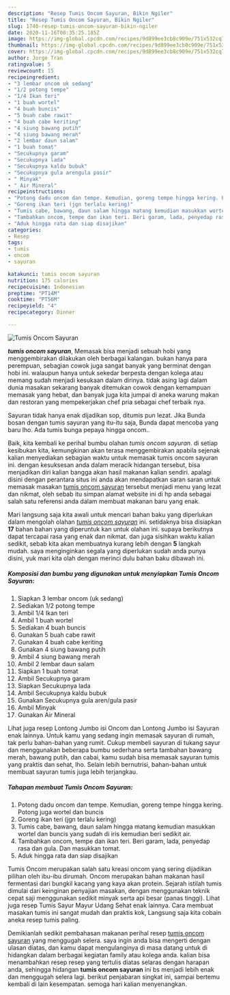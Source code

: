```yaml
---
description: "Resep Tumis Oncom Sayuran, Bikin Ngiler"
title: "Resep Tumis Oncom Sayuran, Bikin Ngiler"
slug: 1740-resep-tumis-oncom-sayuran-bikin-ngiler
date: 2020-11-16T00:35:25.185Z
image: https://img-global.cpcdn.com/recipes/9d899ee3cb8c909e/751x532cq70/tumis-oncom-sayuran-foto-resep-utama.jpg
thumbnail: https://img-global.cpcdn.com/recipes/9d899ee3cb8c909e/751x532cq70/tumis-oncom-sayuran-foto-resep-utama.jpg
cover: https://img-global.cpcdn.com/recipes/9d899ee3cb8c909e/751x532cq70/tumis-oncom-sayuran-foto-resep-utama.jpg
author: Jorge Tran
ratingvalue: 5
reviewcount: 15
recipeingredient:
- "3 lembar oncom uk sedang"
- "1/2 potong tempe"
- "1/4 Ikan teri"
- "1 buah wortel"
- "4 buah buncis"
- "5 buah cabe rawit"
- "4 buah cabe keriting"
- "4 siung bawang putih"
- "4 siung bawang merah"
- "2 lembar daun salam"
- "1 buah tomat"
- "Secukupnya garam"
- "Secukupnya lada"
- "Secukupnya kaldu bubuk"
- "Secukupnya gula arengula pasir"
- " Minyak"
- " Air Mineral"
recipeinstructions:
- "Potong dadu oncom dan tempe. Kemudian, goreng tempe hingga kering. Potong juga wortel dan buncis"
- "Goreng ikan teri (jgn terlalu kering)"
- "Tumis cabe, bawang, daun salam hingga matang kemudian masukkan wortel dan buncis yang sudah di iris kemudian beri sedikit air."
- "Tambahkan oncom, tempe dan ikan teri. Beri garam, lada, penyedap rasa dan gula. Dan masukkan tomat."
- "Aduk hingga rata dan siap disajikan"
categories:
- Resep
tags:
- tumis
- oncom
- sayuran

katakunci: tumis oncom sayuran 
nutrition: 175 calories
recipecuisine: Indonesian
preptime: "PT14M"
cooktime: "PT56M"
recipeyield: "4"
recipecategory: Dinner

---
```



![Tumis Oncom Sayuran](https://img-global.cpcdn.com/recipes/9d899ee3cb8c909e/751x532cq70/tumis-oncom-sayuran-foto-resep-utama.jpg)

<b><i>tumis oncom sayuran</i></b>, Memasak bisa menjadi sebuah hobi yang menggembirakan dilakukan oleh berbagai kalangan. bukan hanya para perempuan, sebagian cowok juga sangat banyak yang berminat dengan hobi ini. walaupun hanya untuk sekedar berpesta dengan kolega atau memang sudah menjadi kesukaan dalam dirinya. tidak asing lagi dalam dunia masakan sekarang banyak ditemukan cowok dengan kemampuan memasak yang hebat, dan banyak juga kita jumpai di aneka warung makan dan restoran yang mempekerjakan chef pria sebagai chef terbaik nya.

Sayuran tidak hanya enak dijadikan sop, ditumis pun lezat. Jika Bunda bosan dengan tumis sayuran yang itu-itu saja, Bunda dapat mencoba yang baru lho. Ada tumis bunga pepaya hingga oncom..

Baik, kita kembali ke perihal bumbu olahan <i>tumis oncom sayuran</i>. di setiap kesibukan kita, kemungkinan akan terasa menggembirakan apabila sejenak kalian menyediakan sebagian waktu untuk memasak tumis oncom sayuran ini. dengan kesuksesan anda dalam meracik hidangan tersebut, bisa menjadikan diri kalian bangga akan hasil makanan kalian sendiri. apalagi disini dengan perantara situs ini anda akan mendapatkan saran saran untuk memasak masakan <u>tumis oncom sayuran</u> tersebut menjadi menu yang lezat dan nikmat, oleh sebab itu simpan alamat website ini di hp anda sebagai salah satu referensi anda dalam membuat makanan baru yang enak.


Mari langsung saja kita awali untuk mencari bahan baku yang diperlukan dalam mengolah olahan <u><i>tumis oncom sayuran</i></u> ini. setidaknya bisa disiapkan <b>17</b> bahan bahan yang diperuntuk kan untuk olahan ini. supaya berikutnya dapat tercapai rasa yang enak dan nikmat. dan juga sisihkan waktu kalian sedikit, sebab kita akan membuatnya kurang lebih dengan <b>5</b> langkah mudah. saya menginginkan segala yang diperlukan sudah anda punya disini, yuk mari kita olah dengan merinci dulu bahan baku dibawah ini.

<!--inarticleads1-->

##### Komposisi dan bumbu yang digunakan untuk menyiapkan Tumis Oncom Sayuran:

1. Siapkan 3 lembar oncom (uk sedang)
1. Sediakan 1/2 potong tempe
1. Ambil 1/4 Ikan teri
1. Ambil 1 buah wortel
1. Sediakan 4 buah buncis
1. Gunakan 5 buah cabe rawit
1. Gunakan 4 buah cabe keriting
1. Gunakan 4 siung bawang putih
1. Ambil 4 siung bawang merah
1. Ambil 2 lembar daun salam
1. Siapkan 1 buah tomat
1. Ambil Secukupnya garam
1. Siapkan Secukupnya lada
1. Ambil Secukupnya kaldu bubuk
1. Gunakan Secukupnya gula aren/gula pasir
1. Ambil  Minyak
1. Gunakan  Air Mineral


Lihat juga resep Lontong Jumbo isi Oncom dan Lontong Jumbo isi Sayuran enak lainnya. Untuk kamu yang sedang ingin memasak sayuran di rumah, tak perlu bahan-bahan yang rumit. Cukup membeli sayuran di tukang sayur dan menggunakan beberapa bumbu sederhana serta tambahan bawang merah, bawang putih, dan cabai, kamu sudah bisa memasak sayuran tumis yang praktis dan sehat, lho. Selain lebih bernutrisi, bahan-bahan untuk membuat sayuran tumis juga lebih terjangkau. 

<!--inarticleads2-->

##### Tahapan membuat Tumis Oncom Sayuran:

1. Potong dadu oncom dan tempe. Kemudian, goreng tempe hingga kering. Potong juga wortel dan buncis
1. Goreng ikan teri (jgn terlalu kering)
1. Tumis cabe, bawang, daun salam hingga matang kemudian masukkan wortel dan buncis yang sudah di iris kemudian beri sedikit air.
1. Tambahkan oncom, tempe dan ikan teri. Beri garam, lada, penyedap rasa dan gula. Dan masukkan tomat.
1. Aduk hingga rata dan siap disajikan


Tumis Oncom merupakan salah satu kreasi oncom yang sering dijadikan pilihan oleh ibu-ibu dirumah. Oncom merupakan bahan makanan hasil fermentasi dari bungkil kacang yang kaya akan protein. Sejarah istilah tumis dimulai dari keinginan penyajian masakan, dengan menggunakan teknik cepat saji menggunakan sedikit minyak serta api besar (panas tinggi). Lihat juga resep Tumis Sayur Mayur Udang Sehat enak lainnya. Cara membuat masakan tumis ini sangat mudah dan praktis kok, Langsung saja kita cobain aneka resep tumis paling. 

Demikianlah sedikit pembahasan makanan perihal resep <u>tumis oncom sayuran</u> yang menggugah selera. saya ingin anda bisa mengerti dengan ulasan diatas, dan kamu dapat mengulanginya di masa datang untuk di hidangkan dalam berbagai kegiatan family atau kolega anda. kalian bisa menambahkan resep resep yang tertulis diatas selaras dengan harapan anda, sehingga hidangan <b>tumis oncom sayuran</b> ini bs menjadi lebih enak dan menggugah selera lagi. berikut penjabaran singkat ini, sampai bertemu kembali di lain kesempatan. semoga hari kalian menyenangkan.
